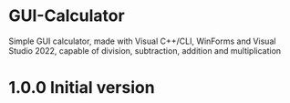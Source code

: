 # GUI-Calculator
Simple GUI calculator, made with Visual C++/CLI, WinForms and Visual Studio 2022, capable of division, subtraction, addition and multiplication

# 1.0.0 Initial version
